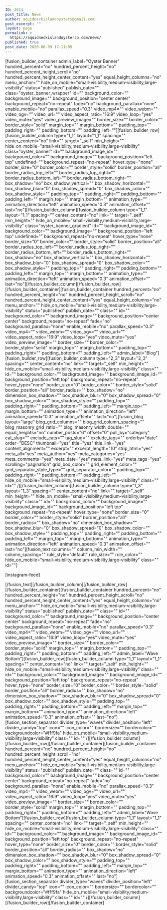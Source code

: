 ```yaml
---
ID: 2614
post_title: News
author: aquidneckislandoysters@gmail.com
post_excerpt: ""
layout: page
permalink: >
  https://aquidneckislandoysterco.com/news/
published: true
post_date: 2020-06-09 17:11:05
---
```

[fusion_builder_container admin_label="Oyster Banner" hundred_percent="no" hundred_percent_height="no" hundred_percent_height_scroll="no" hundred_percent_height_center_content="yes" equal_height_columns="no" menu_anchor="" hide_on_mobile="small-visibility,medium-visibility,large-visibility" status="published" publish_date="" class="oyster_banner_wrapper" id="" background_color="" background_image="" background_position="center center" background_repeat="no-repeat" fade="no" background_parallax="none" enable_mobile="no" parallax_speed="0.3" video_mp4="" video_webm="" video_ogv="" video_url="" video_aspect_ratio="16:9" video_loop="yes" video_mute="yes" video_preview_image="" border_size="" border_color="" border_style="solid" margin_top="" margin_bottom="" padding_top="" padding_right="" padding_bottom="" padding_left=""][fusion_builder_row][fusion_builder_column type="1_1" layout="1_1" spacing="" center_content="no" link="" target="_self" min_height="" hide_on_mobile="small-visibility,medium-visibility,large-visibility" class="oyster_banner" id="" background_image_id="" background_color="" background_image="" background_position="left top" undefined="" background_repeat="no-repeat" hover_type="none" border_size="0" border_color="" border_style="solid" border_position="all" border_radius_top_left="" border_radius_top_right="" border_radius_bottom_left="" border_radius_bottom_right="" box_shadow="no" box_shadow_vertical="" box_shadow_horizontal="" box_shadow_blur="0" box_shadow_spread="0" box_shadow_color="" box_shadow_style="" padding_top="" padding_right="" padding_bottom="" padding_left="" margin_top="" margin_bottom="" animation_type="" animation_direction="left" animation_speed="0.3" animation_offset="" last="no"][/fusion_builder_column][fusion_builder_column type="1_1" layout="1_1" spacing="" center_content="no" link="" target="_self" min_height="" hide_on_mobile="small-visibility,medium-visibility,large-visibility" class="oyster_banner_gradient" id="" background_image_id="" background_color="" background_image="" background_position="left top" undefined="" background_repeat="no-repeat" hover_type="none" border_size="0" border_color="" border_style="solid" border_position="all" border_radius_top_left="" border_radius_top_right="" border_radius_bottom_left="" border_radius_bottom_right="" box_shadow="no" box_shadow_vertical="" box_shadow_horizontal="" box_shadow_blur="0" box_shadow_spread="0" box_shadow_color="" box_shadow_style="" padding_top="" padding_right="" padding_bottom="" padding_left="" margin_top="" margin_bottom="" animation_type="" animation_direction="left" animation_speed="0.3" animation_offset="" last="no"][/fusion_builder_column][/fusion_builder_row][/fusion_builder_container][fusion_builder_container hundred_percent="no" hundred_percent_height="no" hundred_percent_height_scroll="no" hundred_percent_height_center_content="yes" equal_height_columns="no" menu_anchor="" hide_on_mobile="small-visibility,medium-visibility,large-visibility" status="published" publish_date="" class="" id="" background_color="" background_image="" background_position="center center" background_repeat="no-repeat" fade="no" background_parallax="none" enable_mobile="no" parallax_speed="0.3" video_mp4="" video_webm="" video_ogv="" video_url="" video_aspect_ratio="16:9" video_loop="yes" video_mute="yes" video_preview_image="" border_size="" border_color="" border_style="solid" margin_top="" margin_bottom="" padding_top="" padding_right="" padding_bottom="" padding_left="" admin_label="Blog"][fusion_builder_row][fusion_builder_column type="2_3" layout="2_3" spacing="" center_content="no" link="" target="_self" min_height="" hide_on_mobile="small-visibility,medium-visibility,large-visibility" class="" id="" background_color="" background_image="" background_image_id="" background_position="left top" background_repeat="no-repeat" hover_type="none" border_size="0" border_color="" border_style="solid" border_position="all" border_radius="" box_shadow="no" dimension_box_shadow="" box_shadow_blur="0" box_shadow_spread="0" box_shadow_color="" box_shadow_style="" padding_top="" padding_right="" padding_bottom="" padding_left="" margin_top="" margin_bottom="" animation_type="" animation_direction="left" animation_speed="0.3" animation_offset="" last="no"][fusion_blog layout="large" blog_grid_columns="" blog_grid_column_spacing="" blog_masonry_grid_ratio="" blog_masonry_width_double="" equal_heights="no" number_posts="6" offset="0" pull_by="category" cat_slug="" exclude_cats="" tag_slug="" exclude_tags="" orderby="date" order="DESC" thumbnail="yes" title="yes" title_link="yes" content_alignment="" excerpt="" excerpt_length="10" strip_html="yes" meta_all="yes" meta_author="yes" meta_categories="yes" meta_comments="yes" meta_date="yes" meta_link="yes" meta_tags="yes" scrolling="pagination" grid_box_color="" grid_element_color="" grid_separator_style_type="" grid_separator_color="" padding_top="" padding_right="" padding_bottom="" padding_left="" hide_on_mobile="small-visibility,medium-visibility,large-visibility" class="" id="" /][/fusion_builder_column][fusion_builder_column type="1_3" layout="1_3" spacing="" center_content="no" link="" target="_self" min_height="" hide_on_mobile="small-visibility,medium-visibility,large-visibility" class="" id="" background_color="" background_image="" background_image_id="" background_position="left top" background_repeat="no-repeat" hover_type="none" border_size="0" border_color="" border_style="solid" border_position="all" border_radius="" box_shadow="no" dimension_box_shadow="" box_shadow_blur="0" box_shadow_spread="0" box_shadow_color="" box_shadow_style="" padding_top="" padding_right="" padding_bottom="" padding_left="" margin_top="" margin_bottom="" animation_type="" animation_direction="left" animation_speed="0.3" animation_offset="" last="no"][fusion_text columns="" column_min_width="" column_spacing="" rule_style="default" rule_size="" rule_color="" hide_on_mobile="small-visibility,medium-visibility,large-visibility" class="" id=""]

[instagram-feed]

[/fusion_text][/fusion_builder_column][/fusion_builder_row][/fusion_builder_container][fusion_builder_container hundred_percent="no" hundred_percent_height="no" hundred_percent_height_scroll="no" hundred_percent_height_center_content="yes" equal_height_columns="no" menu_anchor="" hide_on_mobile="small-visibility,medium-visibility,large-visibility" status="published" publish_date="" class="" id="" background_color="" background_image="" background_position="center center" background_repeat="no-repeat" fade="no" background_parallax="none" enable_mobile="no" parallax_speed="0.3" video_mp4="" video_webm="" video_ogv="" video_url="" video_aspect_ratio="16:9" video_loop="yes" video_mute="yes" video_preview_image="" border_size="" border_color="" border_style="solid" margin_top="" margin_bottom="" padding_top="" padding_right="" padding_bottom="" padding_left="" admin_label="Wave Bottom"][fusion_builder_row][fusion_builder_column type="1_1" layout="1_1" spacing="" center_content="no" link="" target="_self" min_height="" hide_on_mobile="small-visibility,medium-visibility,large-visibility" class="" id="" background_color="" background_image="" background_image_id="" background_position="left top" background_repeat="no-repeat" hover_type="none" border_size="0" border_color="" border_style="solid" border_position="all" border_radius="" box_shadow="no" dimension_box_shadow="" box_shadow_blur="0" box_shadow_spread="0" box_shadow_color="" box_shadow_style="" padding_top="" padding_right="" padding_bottom="" padding_left="" margin_top="" margin_bottom="" animation_type="" animation_direction="left" animation_speed="0.3" animation_offset="" last="no"][fusion_section_separator divider_type="waves" divider_position="left" divider_candy="top" icon="" icon_color="" bordersize="" bordercolor="" backgroundcolor="#f1f9fa" hide_on_mobile="small-visibility,medium-visibility,large-visibility" class="" id="" /][/fusion_builder_column][/fusion_builder_row][/fusion_builder_container][fusion_builder_container hundred_percent="no" hundred_percent_height="no" hundred_percent_height_scroll="no" hundred_percent_height_center_content="yes" equal_height_columns="no" menu_anchor="" hide_on_mobile="small-visibility,medium-visibility,large-visibility" status="published" publish_date="" class="" id="" background_color="" background_image="" background_position="center center" background_repeat="no-repeat" fade="no" background_parallax="none" enable_mobile="no" parallax_speed="0.3" video_mp4="" video_webm="" video_ogv="" video_url="" video_aspect_ratio="16:9" video_loop="yes" video_mute="yes" video_preview_image="" border_size="" border_color="" border_style="solid" margin_top="" margin_bottom="" padding_top="" padding_right="" padding_bottom="" padding_left="" admin_label="Wave Bottom"][fusion_builder_row][fusion_builder_column type="1_1" layout="1_1" spacing="" center_content="no" link="" target="_self" min_height="" hide_on_mobile="small-visibility,medium-visibility,large-visibility" class="" id="" background_color="" background_image="" background_image_id="" background_position="left top" background_repeat="no-repeat" hover_type="none" border_size="0" border_color="" border_style="solid" border_position="all" border_radius="" box_shadow="no" dimension_box_shadow="" box_shadow_blur="0" box_shadow_spread="0" box_shadow_color="" box_shadow_style="" padding_top="" padding_right="" padding_bottom="" padding_left="" margin_top="" margin_bottom="" animation_type="" animation_direction="left" animation_speed="0.3" animation_offset="" last="no"][fusion_section_separator divider_type="waves" divider_position="left" divider_candy="top" icon="" icon_color="" bordersize="" bordercolor="" backgroundcolor="#f1f9fa" hide_on_mobile="small-visibility,medium-visibility,large-visibility" class="" id="" /][/fusion_builder_column][/fusion_builder_row][/fusion_builder_container]